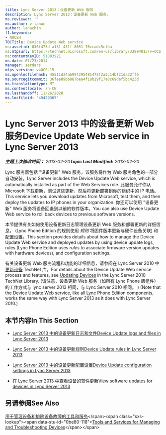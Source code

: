 ```yaml
---
title: Lync Server 2013：设备更新 Web 服务
description: Lync Server 2013：设备更新 Web 服务。
ms.reviewer: ''
ms.author: v-lanac
author: lanachin
f1.keywords:
- NOCSH
TOCTitle: Device Update Web service
ms:assetid: 036f473d-a131-431f-8051-76ccadc5cfba
ms:mtpsurl: https://technet.microsoft.com/en-us/library/JJ994015(v=OCS.15)
ms:contentKeyID: 51803921
ms.date: 07/23/2014
manager: serdars
mtps_version: v=OCS.15
ms.openlocfilehash: 45511d34ab99f295481472f2a3c14bf21da32ff6
ms.sourcegitcommit: 36fee89bb887bea4f18b19f17a8c69daf5bc423d
ms.translationtype: MT
ms.contentlocale: zh-CN
ms.lasthandoff: 11/26/2020
ms.locfileid: "49429365"
---
```

# <a name="device-update-web-service-in-lync-server-2013"></a><span data-ttu-id="0be80-103">Lync Server 2013 中的设备更新 Web 服务</span><span class="sxs-lookup"><span data-stu-id="0be80-103">Device Update Web service in Lync Server 2013</span></span>

<div data-xmlns="http://www.w3.org/1999/xhtml">

<div class="topic" data-xmlns="http://www.w3.org/1999/xhtml" data-msxsl="urn:schemas-microsoft-com:xslt" data-cs="https://msdn.microsoft.com/">

<div data-asp="https://msdn2.microsoft.com/asp">



</div>

<div id="mainSection">

<div id="mainBody"><span data-ttu-id="0be80-104">

<span> </span></span><span class="sxs-lookup"><span data-stu-id="0be80-104">

<span> </span></span></span>

<span data-ttu-id="0be80-105">_**主题上次修改时间：** 2013-02-20_</span><span class="sxs-lookup"><span data-stu-id="0be80-105">_**Topic Last Modified:** 2013-02-20_</span></span>

<span data-ttu-id="0be80-106">Lync 服务器包括 "设备更新" Web 服务，该服务将作为 Web 服务角色的一部分自动安装。</span><span class="sxs-lookup"><span data-stu-id="0be80-106">Lync Server includes the Device Update Web service, which is automatically installed as part of the Web Services role.</span></span> <span data-ttu-id="0be80-107">此服务允许你从 Microsoft 下载更新，测试这些更新，然后将更新部署到你的组织中的 IP 电话。</span><span class="sxs-lookup"><span data-stu-id="0be80-107">This service lets you download updates from Microsoft, test them, and then deploy the updates to IP phones in your organization.</span></span> <span data-ttu-id="0be80-108">你还可以使用 "设备更新" Web 服务将设备回退到以前的软件版本。</span><span class="sxs-lookup"><span data-stu-id="0be80-108">You can also use Device Update Web service to roll back devices to previous software versions.</span></span>

<span data-ttu-id="0be80-109">本节提供有关如何使用设备更新日志管理设备更新 Web 服务和部署更新的详细信息， (Lync Phone Edition 的规则使用 *规则* 将固件版本更新与硬件设备关联) 和配置设置。</span><span class="sxs-lookup"><span data-stu-id="0be80-109">This section provides details about how to manage the Device Update Web service and deployed updates by using device update logs, rules (Lync Phone Edition uses *rules* to associate firmware version updates with hardware devices), and configuration settings.</span></span>

<span data-ttu-id="0be80-110">有关设备更新 Web 服务流程和功能的详细信息，请参阅在 Lync Server 2010 中 [更新设备](https://technet.microsoft.com/library/gg412864\(v=ocs.14\).aspx) TechNet 库。</span><span class="sxs-lookup"><span data-stu-id="0be80-110">For details about the Device Update Web service process and features, see [Updating Devices](https://technet.microsoft.com/library/gg412864\(v=ocs.14\).aspx) in the Lync Server 2010 TechNet Library.</span></span> <span data-ttu-id="0be80-111"> (请注意，设备更新 Web 服务（如所有 Lync Phone 版组件）的工作方式与 lync server 2013 相同，与 Lync Server 2010 相同。 ) </span><span class="sxs-lookup"><span data-stu-id="0be80-111">(Note that the Device Update Web service, like all Lync Phone Edition components, works the same way with Lync Server 2013 as it does with Lync Server 2010.)</span></span>

<div>

## <a name="in-this-section"></a><span data-ttu-id="0be80-112">本节内容</span><span class="sxs-lookup"><span data-stu-id="0be80-112">In This Section</span></span>

  - [<span data-ttu-id="0be80-113">Lync Server 2013 中的设备更新日志和文件</span><span class="sxs-lookup"><span data-stu-id="0be80-113">Device Update logs and files in Lync Server 2013</span></span>](lync-server-2013-device-update-logs-and-files.md)

  - [<span data-ttu-id="0be80-114">Lync Server 2013 中的设备更新规则</span><span class="sxs-lookup"><span data-stu-id="0be80-114">Device Update rules in Lync Server 2013</span></span>](lync-server-2013-device-update-rules.md)

  - [<span data-ttu-id="0be80-115">Lync Server 2013 中的设备更新配置设置</span><span class="sxs-lookup"><span data-stu-id="0be80-115">Device Update configuration settings in Lync Server 2013</span></span>](lync-server-2013-device-update-configuration-settings.md)

  - [<span data-ttu-id="0be80-116">在 Lync Server 2013 中查看设备的软件更新</span><span class="sxs-lookup"><span data-stu-id="0be80-116">View software updates for devices in Lync Server 2013</span></span>](lync-server-2013-view-software-updates-for-devices-in-your-organization.md)

</div>

<div>

## <a name="see-also"></a><span data-ttu-id="0be80-117">另请参阅</span><span class="sxs-lookup"><span data-stu-id="0be80-117">See Also</span></span>


<span data-ttu-id="0be80-118">[用于管理设备和排除设备故障的工具和服务](https://technet.microsoft.com/library/gg425800\(v=ocs.14\).aspx)</span><span class="sxs-lookup"><span data-stu-id="0be80-118">[Tools and Services for Managing and Troubleshooting Devices](https://technet.microsoft.com/library/gg425800\(v=ocs.14\).aspx)</span></span>  
  

<span data-ttu-id="0be80-119"></div>

</div>

<span> </span>

</div>

</div>

</span><span class="sxs-lookup"><span data-stu-id="0be80-119"></div>

</div>

<span> </span>

</div>

</div>

</span></span></div>


